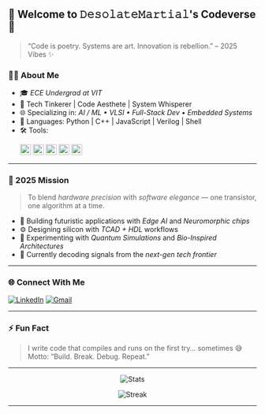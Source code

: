 ## 🚀 Welcome to 𝙳𝚎𝚜𝚘𝚕𝚊𝚝𝚎𝙼𝚊𝚛𝚝𝚒𝚊𝚕's Codeverse 🌌

> “Code is poetry. Systems are art. Innovation is rebellion.” – 2025 Vibes ✨

### 👨‍💻 About Me
- 🎓 *ECE Undergrad at VIT*
- 🧠 Tech Tinkerer | Code Aesthete | System Whisperer
- 🌐 Specializing in: *AI / ML • VLSI • Full-Stack Dev • Embedded Systems*
- 🧰 Languages: Python | C++ | JavaScript | Verilog | Shell
- 🛠 Tools:  
  <p align="left">
    <img src="https://img.shields.io/badge/Docker-2496ED?style=flat&logo=docker&logoColor=white" height="22"/>
    <img src="https://img.shields.io/badge/TCAD-00599C?style=flat&logoColor=white" height="22"/>
    <img src="https://img.shields.io/badge/TensorFlow-FF6F00?style=flat&logo=tensorflow&logoColor=white" height="22"/>
    <img src="https://img.shields.io/badge/VSCode-007ACC?style=flat&logo=visualstudiocode&logoColor=white" height="22"/>
    <img src="https://img.shields.io/badge/Arduino-00979D?style=flat&logo=arduino&logoColor=white" height="22"/>
  </p>

---

### 🧬 2025 Mission
> To blend *hardware precision* with *software elegance* — one transistor, one algorithm at a time.

- 🔭 Building futuristic applications with *Edge AI* and *Neuromorphic chips*
- ⚙ Designing silicon with *TCAD + HDL* workflows
- 🌱 Experimenting with *Quantum Simulations* and *Bio-Inspired Architectures*
- 📡 Currently decoding signals from the *next-gen tech frontier*

---

### 🌐 Connect With Me
[![LinkedIn](https://img.shields.io/badge/LinkedIn-blue?logo=linkedin&style=flat-square)](https://www.linkedin.com/in/venkatesan-gk-231b0b31a/)
[![Gmail](https://img.shields.io/badge/Gmail-D14836?logo=gmail&logoColor=white&style=flat-square)](mailto:burytheheavens@gmail.com)

---

### ⚡ Fun Fact
> I write code that compiles and runs on the first try… sometimes 😅  
> Motto: “Build. Break. Debug. Repeat.”

---

<p align="center">
  <img src="https://github-readme-stats.vercel.app/api?username=DesolateMartial&show_icons=true&theme=tokyonight" alt="Stats" />
</p>

<p align="center">
  <img src="https://github-readme-streak-stats.herokuapp.com/?user=DesolateMartial&theme=tokyonight" alt="Streak" />
</p>

---
